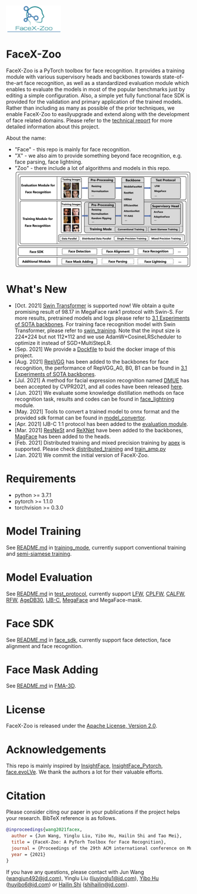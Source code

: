 <img src="./data/images/logo.png" width="150" >

# FaceX-Zoo
FaceX-Zoo is a PyTorch toolbox for face recognition. It provides a training module with various supervisory heads and backbones towards state-of-the-art face recognition, as well as a standardized evaluation module which enables to evaluate the models in most of the popular benchmarks just by editing a simple configuration. Also, a simple yet fully functional face SDK is provided for the validation and primary application of the trained models. Rather than including as many as possible of the prior techniques, we enable FaceX-Zoo to easilyupgrade and extend along with the development of face related domains. Please refer to the [technical report](https://arxiv.org/pdf/2101.04407.pdf) for more detailed information about this project.
  
About the name:
* "Face" - this repo is mainly for face recognition.
* "X" - we also aim to provide something beyond face recognition, e.g. face parsing, face lightning.
* "Zoo" - there include a lot of algorithms and models in this repo.
![image](data/images/arch.jpg)

# What's New
- [Oct. 2021] [Swin Transformer](https://arxiv.org/pdf/2103.14030.pdf) is supported now! We obtain a quite promising result of 98.17 in MegaFace rank1 protocol with Swin-S. For more results, pretrained models and logs please refer to [3.1 Experiments of SOTA backbones](training_mode/README.md). For training face recognition model with Swin Transformer, please refer to [swin_training](training_mode/swin_training). Note that the input size is 224\*224 but not 112\*112 and we use AdamW+CosineLRScheduler to optimize it instead of SGD+MultiStepLR.
- [Sep. 2021] We provide a [Dockfile](docker/Dockerfile) to buid the docker image of this project.
- [Aug. 2021] [RepVGG](https://arxiv.org/pdf/2101.03697.pdf) has been added to the backbones for face recognition, the performance of RepVGG_A0, B0, B1 can be found in [3.1 Experiments of SOTA backbones](training_mode).
- [Jul. 2021] A method for facial expression recognition named [DMUE](https://openaccess.thecvf.com/content/CVPR2021/papers/She_Dive_Into_Ambiguity_Latent_Distribution_Mining_and_Pairwise_Uncertainty_Estimation_CVPR_2021_paper.pdf) has been accepted by CVPR2021, and all codes have been released [here](addition_module/DMUE).
- [Jun. 2021] We evaluate some knowledge distillation methods on face recognition task, results and codes can be found in [face_lightning](addition_module/face_lightning/KDF) module.
- [May. 2021] Tools to convert a trained model to onnx format and the provided sdk format can be found in [model_convertor](addition_module/model_convertor).
- [Apr. 2021] IJB-C 1:1 protocol has been added to the [evaluation module](test_protocol/test_ijbc.sh).
- [Mar. 2021] [ResNeSt](https://hangzhang.org/files/resnest.pdf) and [ReXNet](https://arxiv.org/pdf/2007.00992.pdf) have been added to the backbones, [MagFace](https://arxiv.org/pdf/2103.06627.pdf) has been added to the heads. 
- [Feb. 2021] Distributed training and mixed precision training by [apex](https://github.com/NVIDIA/apex) is supported. Please check [distributed_training](training_mode/distributed_training) and [train_amp.py](training_mode/conventional_training/train_amp.py)
- [Jan. 2021] We commit the initial version of FaceX-Zoo.

# Requirements
* python >= 3.7.1
* pytorch >= 1.1.0
* torchvision >= 0.3.0 

# Model Training  
See [README.md](training_mode/README.md) in [training_mode](training_mode), currently support conventional training and [semi-siamese training](https://arxiv.org/abs/2007.08398).
# Model Evaluation  
See [README.md](test_protocol/README.md) in [test_protocol](test_protocol), currently support [LFW](https://people.cs.umass.edu/~elm/papers/lfw.pdf), [CPLFW](http://www.whdeng.cn/CPLFW/Cross-Pose-LFW.pdf), [CALFW](https://arxiv.org/abs/1708.08197), [RFW](https://arxiv.org/abs/1812.00194), [AgeDB30](https://core.ac.uk/download/pdf/83949017.pdf), [IJB-C](http://biometrics.cse.msu.edu/Publications/Face/Mazeetal_IARPAJanusBenchmarkCFaceDatasetAndProtocol_ICB2018.pdf), [MegaFace](https://arxiv.org/abs/1512.00596) and MegaFace-mask.
# Face SDK
See [README.md](face_sdk/README.md) in [face_sdk](face_sdk), currently support face detection, face alignment and face recognition.
# Face Mask Adding
See [README.md](addition_module/face_mask_adding/FMA-3D/README.md) in [FMA-3D](addition_module/face_mask_adding/FMA-3D).

# License
FaceX-Zoo is released under the [Apache License, Version 2.0](LICENSE).

# Acknowledgements
This repo is mainly inspired by [InsightFace](https://github.com/deepinsight/insightface), [InsightFace_Pytorch](https://github.com/TreB1eN/InsightFace_Pytorch), [face.evoLVe](https://github.com/ZhaoJ9014/face.evoLVe.PyTorch/blob/master/README.md). We thank the authors a lot for their valuable efforts.

# Citation
Please consider citing our paper in your publications if the project helps your research. BibTeX reference is as follows.
```BibTeX
@inproceedings{wang2021facex,
  author = {Jun Wang, Yinglu Liu, Yibo Hu, Hailin Shi and Tao Mei},
  title = {FaceX-Zoo: A PyTorh Toolbox for Face Recognition},
  journal = {Proceedings of the 29th ACM international conference on Multimedia},
  year = {2021}
}
```
If you have any questions, please contact with Jun Wang (wangjun492@jd.com), Yinglu Liu (liuyinglu1@jd.com), [Yibo Hu](https://aberhu.github.io/) (huyibo6@jd.com) or [Hailin Shi](https://sites.google.com/view/hailin-shi) (shihailin@jd.com).

